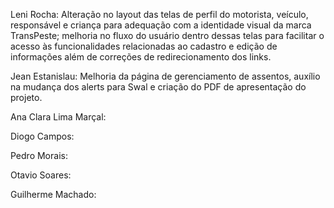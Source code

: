 Leni Rocha: Alteração no layout das telas de perfil do motorista, veículo, responsável e criança para adequação com a identidade visual da marca TransPeste; melhoria no fluxo do usuário dentro dessas telas para facilitar o acesso às funcionalidades relacionadas ao cadastro e edição de informações além de correções de redirecionamento dos links.

Jean Estanislau: Melhoria da página de gerenciamento de assentos, auxílio na mudança dos alerts para Swal e criação do PDF de apresentação do projeto. 

Ana Clara Lima Marçal:  

Diogo Campos: 

Pedro Morais: 

Otavio Soares: 

Guilherme Machado: 
